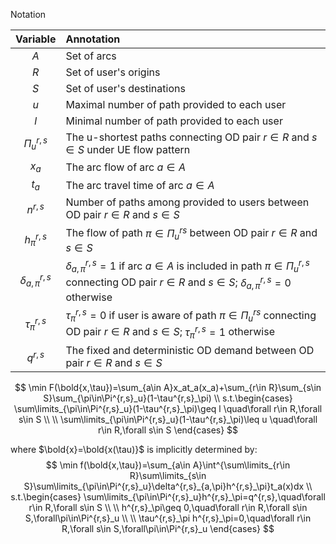 Notation

|        Variable        | Annotation                                                   |
| :--------------------: | :----------------------------------------------------------- |
|          $A$           | Set of arcs                                                  |
|          $R$           | Set of user's origins                                        |
|          $S$           | Set of user's destinations                                   |
|          $u$           | Maximal number of path provided to each user                 |
|          $l$           | Minimal number of path provided to each user                 |
|     $\Pi^{r,s}_u$      | The u-shortest paths connecting OD pair $r\in R$ and $s\in S$ under UE flow pattern |
|         $x_a$          | The arc flow of arc $a\in A$                                 |
|         $t_a$          | The arc travel time of arc $a\in A$                          |
|       $n^{r,s}$        | Number of paths among provided to users between OD pair $r\in R$ and $s\in S$ |
|     $h^{r,s}_\pi$      | The flow of path $\pi\in \Pi^{rs}_u$ between OD pair $r\in R$ and $s\in S$ |
| $\delta^{r,s}_{a,\pi}$ | $\delta^{r,s}_{a,\pi}=1$ if arc $a\in A$ is included in path $\pi\in\Pi^{r,s}_u$ connecting OD pair $r\in R$ and $s\in S$;  $\delta^{r,s}_{a,\pi}=0$ otherwise |
|    $\tau^{r,s}_\pi$    | $\tau^{r,s}_\pi=0$ if user is aware of path $\pi\in\Pi^{rs}_u$ connecting OD pair $r\in R$ and $s\in S$; $\tau^{r,s}_\pi=1$ otherwise |
|       $q^{r,s}$        | The fixed and deterministic OD demand between OD pair $r\in R$ and $s\in S$ |

$$
\min F(\bold{x,\tau})=\sum_{a\in A}x_at_a(x_a)+\sum_{r\in R}\sum_{s\in S}\sum_{\pi\in\Pi^{r,s}_u}(1-\tau^{r,s}_\pi)
\\
s.t.\begin{cases}
\sum\limits_{\pi\in\Pi^{r,s}_u}(1-\tau^{r,s}_\pi)\geq l \quad\forall r\in R,\forall s\in S
\\
\\
\sum\limits_{\pi\in\Pi^{r,s}_u}(1-\tau^{r,s}_\pi)\leq u \quad\forall r\in R,\forall s\in S
\end{cases}
$$

where $\bold{x}=\bold{x(\tau)}$ is implicitly determined by:
$$
\min f(\bold{x,\tau})=\sum_{a\in A}\int^{\sum\limits_{r\in R}\sum\limits_{s\in S}\sum\limits_{\pi\in\Pi^{r,s}_u}\delta^{r,s}_{a,\pi}h^{r,s}_\pi}t_a(x)dx
\\
s.t.\begin{cases}
\sum\limits_{\pi\in\Pi^{r,s}_u}h^{r,s}_\pi=q^{r,s},\quad\forall r\in R,\forall s\in S
\\
\\
h^{r,s}_\pi\geq 0,\quad\forall r\in R,\forall s\in S,\forall\pi\in\Pi^{r,s}_u
\\
\\
\tau^{r,s}_\pi h^{r,s}_\pi=0,\quad\forall r\in R,\forall s\in S,\forall\pi\in\Pi^{r,s}_u
\end{cases}
$$
